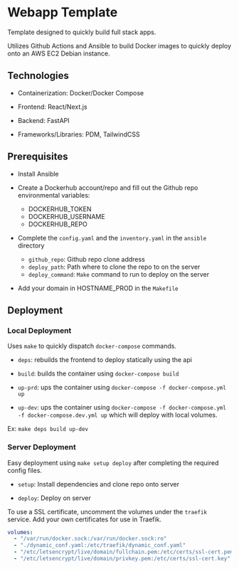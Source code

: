 # Webapp Template

Template designed to quickly build full stack apps.

Utilizes Github Actions and Ansible to build Docker images to quickly deploy onto an AWS EC2 Debian instance.

## Technologies

- Containerization: Docker/Docker Compose

- Frontend: React/Next.js

- Backend: FastAPI

- Frameworks/Libraries: PDM, TailwindCSS

## Prerequisites

- Install Ansible

- Create a Dockerhub account/repo and fill out the Github repo environmental variables:

  - DOCKERHUB_TOKEN
  - DOCKERHUB_USERNAME
  - DOCKERHUB_REPO

- Complete the `config.yaml` and the `inventory.yaml` in the `ansible` directory

  - `github_repo`: Github repo clone address
  - `deploy_path`: Path where to clone the repo to on the server
  - `deploy_command`: `Make` command to run to deploy on the server

- Add your domain in HOSTNAME_PROD in the `Makefile`

## Deployment

### Local Deployment

Uses `make` to quickly dispatch `docker-compose` commands.

- `deps`: rebuilds the frontend to deploy statically using the api

- `build`: builds the container using `docker-compose build `

- `up-prd`: ups the container using `docker-compose -f docker-compose.yml up`

- `up-dev`: ups the container using `docker-compose -f docker-compose.yml -f docker-compose.dev.yml up`
  which will deploy with local volumes.

Ex: `make deps build up-dev`

### Server Deployment

Easy deployment using `make setup deploy` after completing the required config files.

- `setup`: Install dependencies and clone repo onto server

- `deploy`: Deploy on server

To use a SSL certificate, uncomment the volumes under the `traefik` service. Add your own certificates for use in Traefik.

```yaml
volumes:
  - "/var/run/docker.sock:/var/run/docker.sock:ro"
  - "./dynamic_conf.yaml:/etc/traefik/dynamic_conf.yaml"
  - "/etc/letsencrypt/live/domain/fullchain.pem:/etc/certs/ssl-cert.pem"
  - "/etc/letsencrypt/live/domain/privkey.pem:/etc/certs/ssl-cert.key"
```
